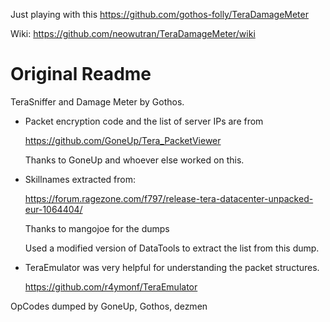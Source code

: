 Just playing with this https://github.com/gothos-folly/TeraDamageMeter

Wiki: https://github.com/neowutran/TeraDamageMeter/wiki

Original Readme
================


TeraSniffer and Damage Meter by Gothos.

* Packet encryption code and the list of server IPs are from

  https://github.com/GoneUp/Tera_PacketViewer

  Thanks to GoneUp and whoever else worked on this.

* Skillnames extracted from:

  https://forum.ragezone.com/f797/release-tera-datacenter-unpacked-eur-1064404/

  Thanks to mangojoe for the dumps

  Used a modified version of DataTools to extract the list from this dump.

* TeraEmulator was very helpful for understanding the packet structures.

   https://github.com/r4ymonf/TeraEmulator

OpCodes dumped by GoneUp, Gothos, dezmen
